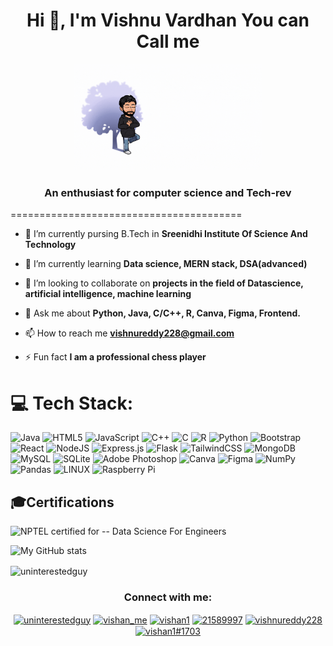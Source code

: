 <h1 align="center">Hi 👋, I'm Vishnu Vardhan You can Call me</h1>
<p align="center"><img width=60% src="https://github.com/Uninterestedguy/Uninterestedguy/blob/main/coin.gif"></p>
<h3 align="center">An enthusiast for computer science and Tech-rev</h3>
========================================

- 🔭 I’m currently pursing B.Tech in **Sreenidhi Institute Of Science And Technology**

- 🌱 I’m currently learning **Data science, MERN stack, DSA(advanced)**

- 👯 I’m looking to collaborate on **projects in the field of Datascience, artificial intelligence, machine learning**

- 💬 Ask me about **Python, Java, C/C++, R, Canva, Figma, Frontend.**

- 📫 How to reach me **vishnureddy228@gmail.com**

- ⚡ Fun fact **I am a professional chess player**


# 💻 Tech Stack:
![Java](https://img.shields.io/badge/java-%23ED8B00.svg?style=for-the-badge&logo=java&logoColor=white) ![HTML5](https://img.shields.io/badge/html5-%23E34F26.svg?style=for-the-badge&logo=html5&logoColor=white) ![JavaScript](https://img.shields.io/badge/javascript-%23323330.svg?style=for-the-badge&logo=javascript&logoColor=%23F7DF1E) ![C++](https://img.shields.io/badge/c++-%2300599C.svg?style=for-the-badge&logo=c%2B%2B&logoColor=white) ![C](https://img.shields.io/badge/c-%2300599C.svg?style=for-the-badge&logo=c&logoColor=white) ![R](https://img.shields.io/badge/r-%23276DC3.svg?style=for-the-badge&logo=r&logoColor=white) ![Python](https://img.shields.io/badge/python-3670A0?style=for-the-badge&logo=python&logoColor=ffdd54) ![Bootstrap](https://img.shields.io/badge/bootstrap-%23563D7C.svg?style=for-the-badge&logo=bootstrap&logoColor=white) ![React](https://img.shields.io/badge/react-%2320232a.svg?style=for-the-badge&logo=react&logoColor=%2361DAFB) ![NodeJS](https://img.shields.io/badge/node.js-6DA55F?style=for-the-badge&logo=node.js&logoColor=white) ![Express.js](https://img.shields.io/badge/express.js-%23404d59.svg?style=for-the-badge&logo=express&logoColor=%2361DAFB) ![Flask](https://img.shields.io/badge/flask-%23000.svg?style=for-the-badge&logo=flask&logoColor=white) ![TailwindCSS](https://img.shields.io/badge/tailwindcss-%2338B2AC.svg?style=for-the-badge&logo=tailwind-css&logoColor=white) ![MongoDB](https://img.shields.io/badge/MongoDB-%234ea94b.svg?style=for-the-badge&logo=mongodb&logoColor=white) ![MySQL](https://img.shields.io/badge/mysql-%2300f.svg?style=for-the-badge&logo=mysql&logoColor=white) ![SQLite](https://img.shields.io/badge/sqlite-%2307405e.svg?style=for-the-badge&logo=sqlite&logoColor=white) ![Adobe Photoshop](https://img.shields.io/badge/adobephotoshop-%2331A8FF.svg?style=for-the-badge&logo=adobephotoshop&logoColor=white) ![Canva](https://img.shields.io/badge/Canva-%2300C4CC.svg?style=for-the-badge&logo=Canva&logoColor=white) 	![Figma](https://img.shields.io/badge/figma-%23F24E1E.svg?style=for-the-badge&logo=figma&logoColor=white) ![NumPy](https://img.shields.io/badge/numpy-%23013243.svg?style=for-the-badge&logo=numpy&logoColor=white) ![Pandas](https://img.shields.io/badge/pandas-%23150458.svg?style=for-the-badge&logo=pandas&logoColor=white) ![LINUX](https://img.shields.io/badge/Linux-FCC624?style=for-the-badge&logo=linux&logoColor=black) ![Raspberry Pi](https://img.shields.io/badge/-RaspberryPi-C51A4A?style=for-the-badge&logo=Raspberry-Pi) 
<br> 

## 🎓Certifications
![NPTEL](https://img.shields.io/badge/NPTEL-SWAYAM-red)  certified for -- Data Science For Engineers



![My GitHub stats](https://github-readme-stats.vercel.app/api?username=Uninterestedguy&show_icons=true&theme=transparent)

<p align="left"><img align="center" src="https://github-readme-stats.vercel.app/api/top-langs?username=uninterestedguy&show_icons=true&locale=en&layout=compact" alt="uninterestedguy" /></p>

<h3 align="center">Connect with me:</h3>
<p align="center">
<a href="https://dev.to/uninterestedguy" target="blank"><img align="center" src="https://raw.githubusercontent.com/rahuldkjain/github-profile-readme-generator/master/src/images/icons/Social/devto.svg" alt="uninterestedguy" height="30" width="40" /></a>
<a href="https://twitter.com/vishan_me" target="blank"><img align="center" src="https://raw.githubusercontent.com/rahuldkjain/github-profile-readme-generator/master/src/images/icons/Social/twitter.svg" alt="vishan_me" height="30" width="40" /></a>
<a href="https://linkedin.com/in/vishan1" target="blank"><img align="center" src="https://raw.githubusercontent.com/rahuldkjain/github-profile-readme-generator/master/src/images/icons/Social/linked-in-alt.svg" alt="vishan1" height="30" width="40" /></a>
<a href="https://stackoverflow.com/users/21589997" target="blank"><img align="center" src="https://raw.githubusercontent.com/rahuldkjain/github-profile-readme-generator/master/src/images/icons/Social/stack-overflow.svg" alt="21589997" height="30" width="40" /></a>
<a href="https://www.hackerrank.com/vishnureddy228" target="blank"><img align="center" src="https://raw.githubusercontent.com/rahuldkjain/github-profile-readme-generator/master/src/images/icons/Social/hackerrank.svg" alt="vishnureddy228" height="30" width="40" /></a>
<a href="https://discord.gg/vishan1#1703" target="blank"><img align="center" src="https://raw.githubusercontent.com/rahuldkjain/github-profile-readme-generator/master/src/images/icons/Social/discord.svg" alt="vishan1#1703" height="30" width="40" /></a>
</p>
